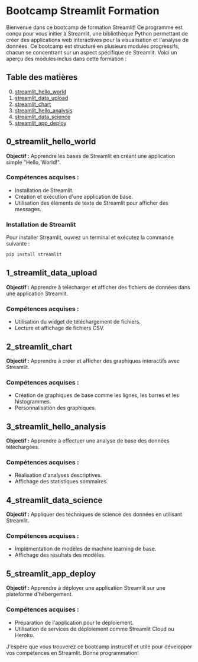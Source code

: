 # Bootcamp Streamlit Formation

Bienvenue dans ce bootcamp de formation Streamlit! Ce programme est conçu pour vous initier à Streamlit, une bibliothèque Python permettant de créer des applications web interactives pour la visualisation et l'analyse de données. Ce bootcamp est structuré en plusieurs modules progressifs, chacun se concentrant sur un aspect spécifique de Streamlit. Voici un aperçu des modules inclus dans cette formation :

## Table des matières
0. [streamlit_hello_world](#0_streamlit_hello_world)
1. [streamlit_data_upload](#1_streamlit_data_upload)
2. [streamlit_chart](#2_streamlit_chart)
3. [streamlit_hello_analysis](#3_streamlit_hello_analysis)
4. [streamlit_data_science](#4_streamlit_data_science)
5. [streamlit_app_deploy](#5_streamlit_app_deploy)

## 0_streamlit_hello_world
**Objectif :** Apprendre les bases de Streamlit en créant une application simple "Hello, World!".

### Compétences acquises :
- Installation de Streamlit.
- Création et exécution d'une application de base.
- Utilisation des éléments de texte de Streamlit pour afficher des messages.

### Installation de Streamlit
Pour installer Streamlit, ouvrez un terminal et exécutez la commande suivante :

```bash
pip install streamlit
```

## 1_streamlit_data_upload
**Objectif :** Apprendre à télécharger et afficher des fichiers de données dans une application Streamlit.

### Compétences acquises :
- Utilisation du widget de téléchargement de fichiers.
- Lecture et affichage de fichiers CSV.

## 2_streamlit_chart
**Objectif :** Apprendre à créer et afficher des graphiques interactifs avec Streamlit.

### Compétences acquises :
- Création de graphiques de base comme les lignes, les barres et les histogrammes.
- Personnalisation des graphiques.

## 3_streamlit_hello_analysis
**Objectif :** Apprendre à effectuer une analyse de base des données téléchargées.

### Compétences acquises :
- Réalisation d'analyses descriptives.
- Affichage des statistiques sommaires.

## 4_streamlit_data_science
**Objectif :** Appliquer des techniques de science des données en utilisant Streamlit.

### Compétences acquises :
- Implémentation de modèles de machine learning de base.
- Affichage des résultats des modèles.

## 5_streamlit_app_deploy
**Objectif :** Apprendre à déployer une application Streamlit sur une plateforme d'hébergement.

### Compétences acquises :
- Préparation de l'application pour le déploiement.
- Utilisation de services de déploiement comme Streamlit Cloud ou Heroku.

J'espère que vous trouverez ce bootcamp instructif et utile pour développer vos compétences en Streamlit. 
Bonne programmation!